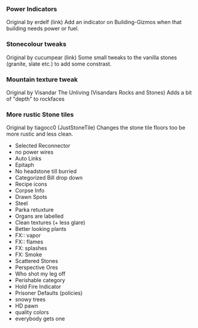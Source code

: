 ### Power Indicators
Original by erdelf (link)
Add an indicator on Building-Gizmos when that building needs power or fuel.

### Stonecolour tweaks
Original by cucumpear (link)
Some small tweaks to the vanilla stones (granite, slate etc.) to add some constrast.

### Mountain texture tweak
Original by Visandar The Unliving (Visandars Rocks and Stones)
Adds a bit of "depth" to rockfaces

### More rustic Stone tiles
Original by tiagocc0 (JustStoneTile)
Changes the stone tile floors too be more rustic and less clean.




- Selected Reconnector
- no power wires
- Auto Links
- Epitaph
- No headstone till burried
- Categorized Bill drop down
- Recipe icons
- Corpse Info
- Drawn Spots
- Steel
- Parka retuxture
- Organs are labelled
- Clean textures (+ less glare)
- Better looking plants
- FX:: vapor
- FX:: flames
- FX: splashes
- FX: Smoke
- Scattered Stones
- Perspective Ores
- Who shot my leg off
- Perishable category
- Hold Fire Indicator
- Prisoner Defaults (policies)
- snowy trees
- HD pawn
- quality colors
- everybody gets one